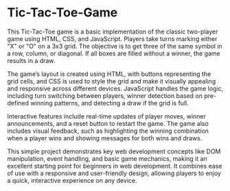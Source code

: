 # Tic-Tac-Toe-Game
This Tic-Tac-Toe game is a basic implementation of the classic two-player game using HTML, CSS, and JavaScript. Players take turns marking either "X" or "O" on a 3x3 grid. The objective is to get three of the same symbol in a row, column, or diagonal. If all boxes are filled without a winner, the game results in a draw.

The game’s layout is created using HTML, with buttons representing the grid cells, and CSS is used to style the grid and make it visually appealing and responsive across different devices. JavaScript handles the game logic, including turn switching between players, winner detection based on pre-defined winning patterns, and detecting a draw if the grid is full.

Interactive features include real-time updates of player moves, winner announcements, and a reset button to restart the game. The game also includes visual feedback, such as highlighting the winning combination when a player wins and showing messages for both wins and draws.

This simple project demonstrates key web development concepts like DOM manipulation, event handling, and basic game mechanics, making it an excellent starting point for beginners in web development. It combines ease of use with a responsive and user-friendly design, allowing players to enjoy a quick, interactive experience on any device.
